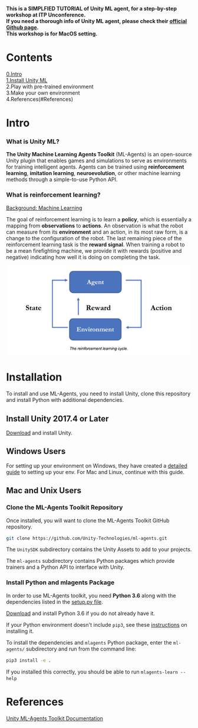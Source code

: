 **This is a SIMPLFIED TUTORIAL of Unity ML agent, for a step-by-step workshop at ITP Unconference.**<br/>
**If you need a thorough info of Unity ML agent, please check their [official Github page](https://github.com/Unity-Technologies/ml-agents).**<br/>
**This workshop is for MacOS setting.**

# Contents
[0.Intro](#Intro)<br/>
[1.Install Unity ML](#Installation)<br/>
2.Play with pre-trained environment <br/>
3.Make your own environment <br/>
4.References(#References)

# Intro
### What is Unity ML?<br/>
**The Unity Machine Learning Agents Toolkit** (ML-Agents) is an open-source
Unity plugin that enables games and simulations to serve as environments for
training intelligent agents. Agents can be trained using **reinforcement learning**,
**imitation learning**, **neuroevolution**, or other machine learning methods through a
simple-to-use Python API.<br/>
### What is reinforcement learning?<br/>
[Background: Machine Learning](https://github.com/Unity-Technologies/ml-agents/blob/master/docs/Background-Machine-Learning.md)

The goal of reinforcement learning is to learn a **policy**,
which is essentially a mapping from **observations** to **actions**. An
observation is what the robot can measure from its **environment** and an action, in its most raw form, is a change
to the configuration of the robot. The last remaining piece of the reinforcement learning task is the **reward
signal**. When training a robot to be a mean firefighting machine, we provide it
with rewards (positive and negative) indicating how well it is doing on
completing the task. 
<p align="center">
  <img src="images/rl_cycle.png" alt="The reinforcement learning cycle."/>
</p>

# Installation
To install and use ML-Agents, you need to install Unity, clone this repository and
install Python with additional dependencies. 

## Install **Unity 2017.4** or Later

[Download](https://store.unity.com/download) and install Unity.

## Windows Users
For setting up your environment on Windows, they have created a [detailed
guide](https://github.com/Unity-Technologies/ml-agents/blob/master/docs/Installation-Windows.md) to setting up your env. For Mac and Linux, continue with this guide.

## Mac and Unix Users

### Clone the ML-Agents Toolkit Repository

Once installed, you will want to clone the ML-Agents Toolkit GitHub repository.

```sh
git clone https://github.com/Unity-Technologies/ml-agents.git
```

The `UnitySDK` subdirectory contains the Unity Assets to add to your projects.

The `ml-agents` subdirectory contains Python packages which provide
trainers and a Python API to interface with Unity.

### Install Python and mlagents Package

In order to use ML-Agents toolkit, you need **Python 3.6** along with the
dependencies listed in the [setup.py file](https://github.com/Unity-Technologies/ml-agents/blob/master/ml-agents/setup.py).

[Download](https://www.python.org/downloads/) and install Python 3.6 if you do not
already have it.

If your Python environment doesn't include `pip3`, see these
[instructions](https://packaging.python.org/guides/installing-using-linux-tools/#installing-pip-setuptools-wheel-with-linux-package-managers)
on installing it.

To install the dependencies and `mlagents` Python package, enter the
`ml-agents/` subdirectory and run from the command line:

```sh
pip3 install -e .
```

If you installed this correctly, you should be able to run
`mlagents-learn --help`
  
# References
[Unity ML-Agents Toolkit Documentation](https://github.com/Unity-Technologies/ml-agents/blob/master/docs/Readme.md)
